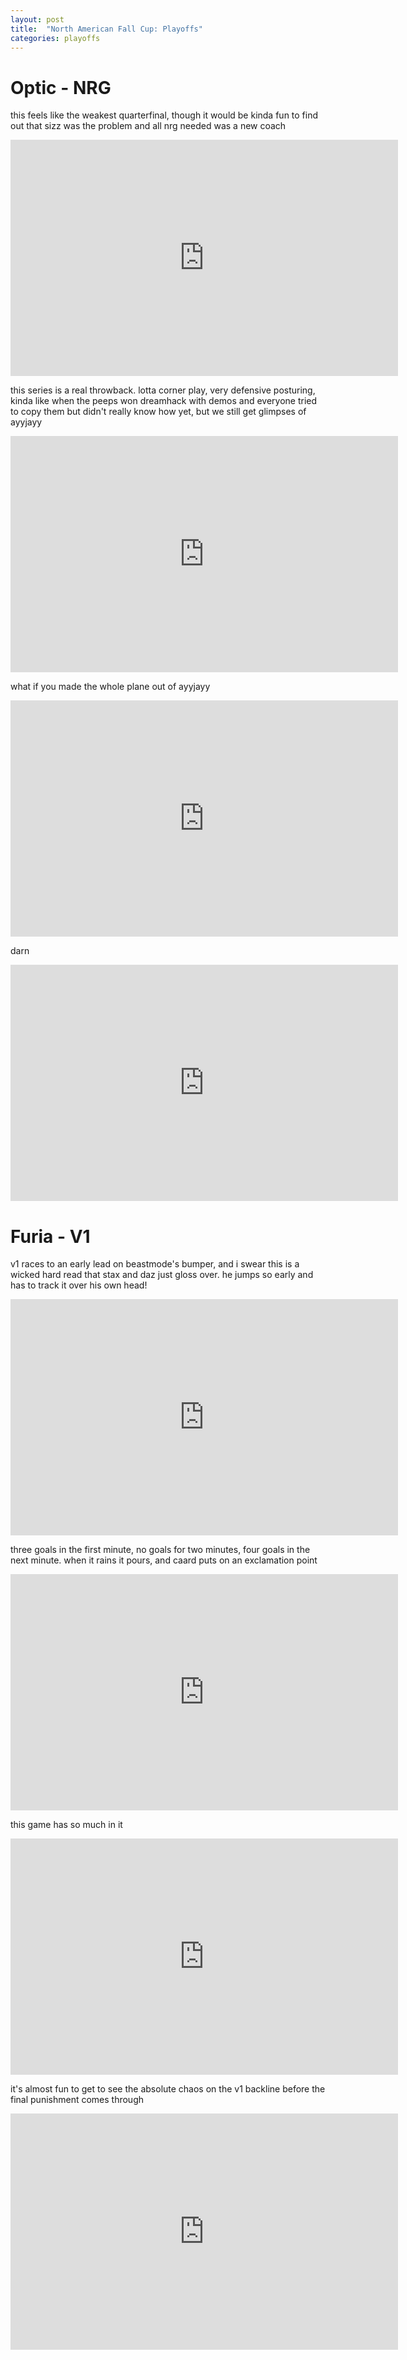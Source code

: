 ```yaml
---
layout: post
title:  "North American Fall Cup: Playoffs"
categories: playoffs
---
```

# Optic - NRG
this feels like the weakest quarterfinal, though it would be kinda fun to find out that sizz was the problem and all nrg needed was a new coach
<iframe src="https://clips.twitch.tv/embed?clip=HardGentleHippoNononoCat-onjgzK_y5pKuDmFU&parent=mod-gg.github.io" frameborder="0" allowfullscreen="true" scrolling="no" height="378" width="620"></iframe>

this series is a real throwback. lotta corner play, very defensive posturing, kinda like when the peeps won dreamhack with demos and everyone tried to copy them but didn't really know how yet, but we still get glimpses of ayyjayy
<iframe src="https://clips.twitch.tv/embed?clip=HungryBrainyRavenBleedPurple-bs5q9WIkQpysbu43&parent=mod-gg.github.io" frameborder="0" allowfullscreen="true" scrolling="no" height="378" width="620"></iframe>

what if you made the whole plane out of ayyjayy
<iframe src="https://clips.twitch.tv/embed?clip=FreezingFunnyRingFloof-8Mql5bVLN4e6qSeQ&parent=www.example.com" frameborder="0" allowfullscreen="true" scrolling="no" height="378" width="620"></iframe>

darn
<iframe src="https://clips.twitch.tv/embed?clip=CoyHelplessAppleFloof-HzfZWjToO3PZb08K&parent=www.example.com" frameborder="0" allowfullscreen="true" scrolling="no" height="378" width="620"></iframe>

# Furia - V1
v1 races to an early lead on beastmode's bumper, and i swear this is a wicked hard read that stax and daz just gloss over. he jumps so early and has to track it over his own head!
<iframe src="https://clips.twitch.tv/embed?clip=OptimisticIcySwordGOWSkull-U91ezpSarTH_6OCf&parent=www.example.com" frameborder="0" allowfullscreen="true" scrolling="no" height="378" width="620"></iframe>

three goals in the first minute, no goals for two minutes, four goals in the next minute. when it rains it pours, and caard puts on an exclamation point
<iframe src="https://clips.twitch.tv/embed?clip=BoringAmorphousReindeerPeoplesChamp-kn3SxYkWYcrTwKjR&parent=www.example.com" frameborder="0" allowfullscreen="true" scrolling="no" height="378" width="620"></iframe>

this game has so much in it
<iframe src="https://clips.twitch.tv/embed?clip=ScrumptiousTransparentKittenWoofer-0QrfKcMMnS9xeMa5&parent=www.example.com" frameborder="0" allowfullscreen="true" scrolling="no" height="378" width="620"></iframe>

it's almost fun to get to see the absolute chaos on the v1 backline before the final punishment comes through
<iframe src="https://clips.twitch.tv/embed?clip=SlipperyUgliestClamDoggo-VwLzT3pHiKWEwfFZ&parent=www.example.com" frameborder="0" allowfullscreen="true" scrolling="no" height="378" width="620"></iframe>
